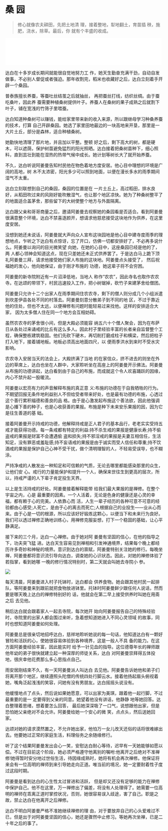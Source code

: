 # 桑 园

> 修心就像农夫耕田，先把土地清 理，接着整地，犁地翻土，育苗插 秧，施肥，浇水，除草。最后，你 就有个丰盛的收成。

<iframe frameborder="0" marginwidth="0" marginheight="0" width=500 height=86 src="./mp3/1-3.mp3"></iframe>

达白在十多岁成长期间就能很自觉地努力工 作，她天生勤奋充满干劲，自动自发做事，不必别人督促或者强迫。那年收割完，稻米也收藏好之后，达白立刻着手开辟一个桑园。

普泰族擅长养蚕，等蚕吐丝结茧之后就抽丝， 再把蚕丝打线，纺织丝绸。由于蚕吃桑叶，因此养 蚕需要种植桑树提供叶子。养蚕人在桑树的果子成熟之后就割下叶子，铺在宽浅的竹筛子里喂蚕。

达白知道种桑树可以赚钱，能给家里带来新的收入来源，所以跟继母学习种桑养蚕的技术，打算 自己开辟桑园。她选了家里田地最边的一块高地来开垦，那里是一大片土丘，部分是森林，适合种植桑树。

她勤快地清理了那片地，并且加以平整。整顿 好之后，剩下高大的树，都是硬木，可以遮荫，保护树苗避免猛烈的阳光照晒。达白接着把桑树苗种下，细心照料，直到茁壮到能在湿热的热带气候中成长。她计划等树长大了就开始养蚕。

不久，达白听说阿姜曼告知村民他在物色着地方度安居。他心目中理想的环境是广阔的高地，树 木不太浓密，阳光多少可以照到地面，以便在漫长多水的雨季期间湿气不太重。

达白立刻联想到自己的桑园，桑园的位置是在 一片土丘上，高过稻田，排水良好，从稻田吹过来的风刚好能吹散湿气，也让那个地区凉快。她为了种桑树整平了的地面适合盖茅舍，那些留下的大树使整个地方与外面隔离。

达白跟父亲和哥哥商量之后，邀请阿姜曼去视察她的桑园看是否适合。看到阿姜曼很满意整个环境，达白不禁喜逐颜开，想请求他慈悲接受这块地作为供养，在这里度安居。

没想到她还未说话，阿姜曼就大声向众人宣布这块园地是他心目中建寺度雨季的理想地点，乍听之下达白有点惊讶，忘了开口，仿佛一切都安排好了，不必再多说什么。阿姜曼以询问的目光微笑望 向她，在她的心目中，这座桑园已经是他的了，两 人都心领神会知道这点，现在只差她还未正式供养罢了。于是达白马上跪下顶礼阿姜曼三拜，请求他接受她们家人布施的这块地。阿姜曼点头接受了， 然后祝福她的发心，他向她保证，由于刚才布施的 功德，她这辈子将不会穷困。

阿姜曼的新寺院附近有一片沼泽低地，当地人 称作“农农”，因此寺名也取作农农寺。在达颂的带领下，村民迅速投入工作，把小树锯掉，砍竹子来建茅舍给僧团。

阿姜曼只允许十二个出家人在雨季期间住农农寺，剩下的僧人则分成几个小组派遣到坎差伊县各处不同的村落去。阿姜曼刻意分散弟子到不同的地 区，不过于靠近他的住处，但也不太远，以便禅修有问题时能轻易过来找他。这样的安排适合大家， 因为太多僧人住在同一个地方会互相妨碍。

虽然农农寺的茅舍很小间，但是大殿必须能容 纳五六十个僧人聚会，因为在布萨日从各处过来诵戒的比丘有这么多人。因此村子里经验丰富的长者亲自监督整个工程，确保整栋建筑稳固。他们先砍下硬木，再切削打磨成柱子和横梁，然后把柱子打入地下，接着铺地板。地板必须高出地面四尺，以 便雨季洪水到来时不受水灾影响。

农农寺入安居当天的法会上，大殿挤满了当地 的在家信众，挤不进去的则坐在外边的草席上，达白也坐在人群中，大家聆听坐在高座上的阿姜曼开示佛法。阿姜曼从布施的功德讲起，达白看到由于自己的布施，而成就这个令人欢喜踊跃的因缘，内心不禁升起一股暖流。

阿姜曼以宏亮有力的声音解释布施的真正意 义:布施的功德在于自我牺牲的行为。不期望回报无条件地利益别人不但给受者带来好处，也是最有功德的布施，心透过这个善行累积福德和善良的品 格。由于是心激发起布施这个善法欲，因此他强调是心播下善的种子，也是心收获善的果报。布施是种下未来安乐果报的因，因为它是往生善道的基 础。

接着阿姜曼开示持戒的功德，他解释持戒是正人君子的基本品行，老老实实受持五戒才能获得功德。每一条戒都有特定的利益:持不杀生戒的果报是健康长寿;持不偷盗戒的果报是财富不会遭遇偷 盗和损失;持不邪淫戒的果报是夫妻互相信任，生活知足，没有罪恶或羞耻感;持不妄语戒的果报是由于诚实而受人信任和尊重;持不饮酒戒的果报是保护自己心神不受干扰，做个清明理智的人，不轻易受误导，也不糊涂。

严持净戒的人散发出一种知足和可信赖的气质，无论去哪里都能感染那里的众生，让他们安 心。戒行的力量能保护和提升一个人，确保来世往生到更高的层次，所以，持戒严谨的人下辈子肯定投生天界。

以上是生活持戒的好处。阿姜曼接着解释能带 给我们最大果报的是禅修。在整个宇宙之内，心是 最重要的因素。一个人活着，无论是色身的健康还是心灵的幸福，都有赖于心的完美。人依靠心而 活，人生一辈子经历的各种可意不可意的经验都由心感受;人死亡，是由于心的离去而死亡;人根据自己的业投生——业从心而来。由于心是一切的根源，所以应该好好锻炼这颗心，以便当下和未来行为良好。我们可以透过禅修正确地训练心，用禅修克服妄想，打下一个稳固的基础，让心平静满足。

接下来的三个月，达白一心禅修。由于她对阿 姜曼有坚固的信心，在他的指导之下，功夫突飞猛 进。达白天生容易见到禅相和引发神通境界，结果每个晚上都经历许多奇妙和神秘的境界。意识到达白的禀赋，阿姜曼特别关注她的修行。每晚坐禅，阿姜曼都将意识流引导向达白，调查她的心识状态。因此，对她的禅修体验了若指掌，看到她哪 一晚的修行情况特别时，第二天就会叫她去寺院小 参。

![](./img/1-3.webp)

每天清晨，阿姜曼进入村子托钵时，达白都会 供养食物。她会跟其他村民一起排队，等阿姜曼来到跟前就把食物放进钵里。托钵时阿姜曼鲜少跟任何人说话，然而要是哪天晚上达白的禅修特别好的 话，他就会在第二早上接受供养时叫她在用斋之后 去见他。

稍后达白就会跟着家人一起去寺院，每次她开 始向阿姜曼报告自己的特殊经验时，寺院里的出家人都会围过来听，急着想知道她进入不同心灵领域 的故事，同时也想知道阿姜曼如何处理。

阿姜曼总是很亲切地招呼达白，慈祥地聆听她说的每一句话，他知道达白有一颗好冒险和活跃的心，使她很容易体验到各种境界，这是一般人不具 备的能力。在这方面阿姜曼经验丰富，因此能实时 给予一针见血的指导。这位德尊年长的禅师跟他年幼的弟子很快就建立起一种深厚的师徒关系，达白 对阿姜曼崇拜得五体投地，很庆幸他花费那么多心思指点自己。

雨安居刚结束不久，有一天阿姜曼派人叫达白 去见他。阿姜曼告诉她他和弟子们将离开那个地区，继续遵照头陀僧的传统四处行脚云水。接着他扬起眉头俯视着她，嘴角泛起浅浅的笑容，问她有没有男朋友。达白摇摇头说没有。

他缓慢地点了点头，然后说如果她愿意，可以出家为美琪，跟着他一起行脚，不过最重要的是一 定要得到父亲的同意。她望着他没有讲话，他静静 地等她回答。达白整理着思绪，想着要怎么回答， 最后她深深吸了一口气，说想跟他出家，但是恐怕她父亲绝对不会允许。阿姜曼给她一个安心的微 笑，点点头，然后送她回家。

达颂对她的请求漠然置之，不允许她出家，他怕万一女儿改天还俗的话将很难嫁出去。他要她过正常的家庭生活，料理俗务之余随缘修行。

听了这个结果阿姜曼发出会心一笑，安慰达白耐心等待，迟早有一天她能够如愿以偿。不过在目前这个阶段，她必须严格遵守他离别的嘱咐:他离开之后绝对不准禅修!她得暂时安分地过世俗生活，待因缘成熟时，她将有机会再次禅修。他保证将来会有一位高明的禅师到来引导她走向正道。唯当前的境况，她一定要耐着性子度过这段时期。

阿姜曼是看到达白的心生性太过冒进和活跃， 但是却又还没有足够的能力在禅修中保护自己。他不在这里，万一禅修出了偏差，将没有人处理得了。她需要一位高明的禅师在乖离正道时掌控状况，否则，她很容易误入歧途，害了自己。职是之 故，禁止达白在他离开之后禅修。

达白不明白阿姜曼严格不准她继续禅修的理 由，对于要放弃自己的心头爱难过不已，但是出于对阿姜曼坚固的信心，她还是骤然中止修习。等她再次坐禅，已是二十年之后的事了。
